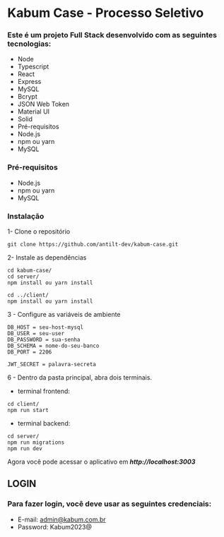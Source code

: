 # Kabum Case - Processo Seletivo

### Este é um projeto Full Stack desenvolvido com as seguintes tecnologias:

- Node
- Typescript
- React
- Express
- MySQL
- Bcrypt
- JSON Web Token
- Material UI
- Solid
- Pré-requisitos
- Node.js
- npm ou yarn
- MySQL

### Pré-requisitos
- Node.js
- npm ou yarn
- MySQL

### Instalação

1- Clone o repositório

```
git clone https://github.com/antilt-dev/kabum-case.git
```

2- Instale as dependências

```
cd kabum-case/
cd server/
npm install ou yarn install

cd ../client/
npm install ou yarn install
```

3 - Configure as variáveis de ambiente

```
DB_HOST = seu-host-mysql
DB_USER = seu-user
DB_PASSWORD = sua-senha
DB_SCHEMA = nome-do-seu-banco
DB_PORT = 2206

JWT_SECRET = palavra-secreta
```
6 - Dentro da pasta principal, abra dois terminais.

  - terminal frontend:
  
  ```
  cd client/
  npm run start
  ```
  - terminal backend:
  ``` 
  cd server/
  npm run migrations
  npm run dev
  ```
  
  Agora você pode acessar o aplicativo em ***http://localhost:3003***
  
  ## LOGIN
  
  ### Para fazer login, você deve usar as seguintes credenciais:
  
  - E-mail: admin@kabum.com.br
  - Password: Kabum2023@
 
  
  
